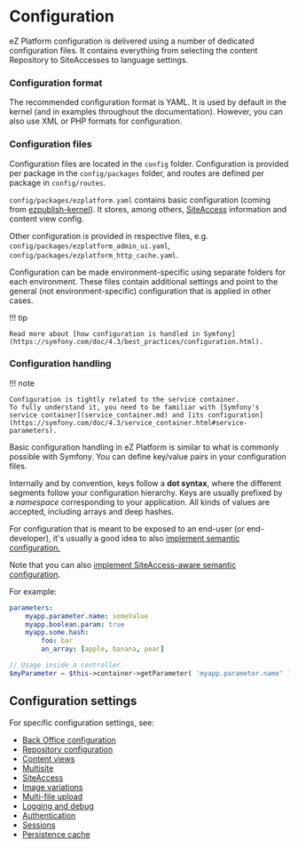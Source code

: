 # Configuration

eZ Platform configuration is delivered using a number of dedicated configuration files.
It contains everything from selecting the content Repository to SiteAccesses to language settings.

### Configuration format

The recommended configuration format is YAML. It is used by default in the kernel (and in examples throughout the documentation).
However, you can also use XML or PHP formats for configuration.

### Configuration files

Configuration files are located in the `config` folder.
Configuration is provided per package in the `config/packages` folder,
and routes are defined per package in `config/routes`.

`config/packages/ezplatform.yaml` contains basic configuration (coming from [ezpublish-kernel](https://github.com/ezsystems/ezpublish-kernel)).
It stores, among others, [SiteAccess](siteaccess.md) information and content view config.

Other configuration is provided in respective files, e.g. `config/packages/ezplatform_admin_ui.yaml`,
`config/packages/ezplatform_http_cache.yaml`.

Configuration can be made environment-specific using separate folders for each environment.
These files contain additional settings and point to the general (not environment-specific) configuration that is applied in other cases.

!!! tip

    Read more about [how configuration is handled in Symfony](https://symfony.com/doc/4.3/best_practices/configuration.html).

### Configuration handling

!!! note

    Configuration is tightly related to the service container.
    To fully understand it, you need to be familiar with [Symfony's service container](service_container.md) and [its configuration](https://symfony.com/doc/4.3/service_container.html#service-parameters).

Basic configuration handling in eZ Platform is similar to what is commonly possible with Symfony.
You can define key/value pairs in your configuration files.

Internally and by convention, keys follow a **dot syntax**, where the different segments follow your configuration hierarchy.
Keys are usually prefixed by a *namespace* corresponding to your application. All kinds of values are accepted, including arrays and deep hashes.

For configuration that is meant to be exposed to an end-user (or end-developer),
it's usually a good idea to also [implement semantic configuration.](https://symfony.com/doc/4.3/components/config/definition.html)

Note that you can also [implement SiteAccess-aware semantic configuration](siteaccess.md#exposing-siteaccess-aware-configuration-for-your-bundle).

For example:

``` yaml
parameters:
    myapp.parameter.name: someValue
    myapp.boolean.param: true
    myapp.some.hash:
        foo: bar
        an_array: [apple, banana, pear]
```

``` php
// Usage inside a controller
$myParameter = $this->container->getParameter( 'myapp.parameter.name' );
```

## Configuration settings

For specific configuration settings, see:

- [Back Office configuration](config_back_office.md)
- [Repository configuration](config_repository.md)
- [Content views](content_rendering.md#configuring-views-the-viewprovider)
- [Multisite](multisite.md#configuring-multisite)
- [SiteAccess](siteaccess.md#configuring-siteaccesses)
- [Image variations](images.md#configuring-image-variations)
- [Multi-file upload](file_management.md#multi-file-upload)
- [Logging and debug](devops.md#logging-and-debug-configuration)
- [Authentication](security.md#symfony-authentication)
- [Sessions](sessions.md#configuration)
- [Persistence cache](persistence_cache.md#configuration)
